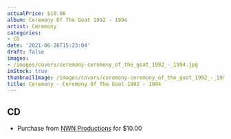 ```yaml
---
actualPrice: $10.00
album: Ceremony Of The Goat 1992 - 1994
artist: Ceremony
categories:
- CD
date: '2021-06-26T15:23:04'
draft: false
images:
- /images/covers/ceremony-ceremony_of_the_goat_1992_-_1994.jpg
inStock: true
thumbnailImage: /images/covers/ceremony-ceremony_of_the_goat_1992_-_1994-thumb.jpg
title: Ceremony - Ceremony Of The Goat 1992 - 1994
---
```


## CD
* Purchase from [NWN Productions](http://shop.nwnprod.com/index.php?route=product/product&path=93&product_id=15954&sort=pd.name&order=ASC) for $10.00
